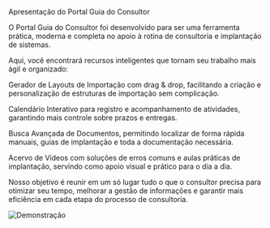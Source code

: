 Apresentação do Portal Guia do Consultor

O Portal Guia do Consultor foi desenvolvido para ser uma ferramenta prática, moderna e completa no apoio à rotina de consultoria e implantação de sistemas.

Aqui, você encontrará recursos inteligentes que tornam seu trabalho mais ágil e organizado:

Gerador de Layouts de Importação com drag & drop, facilitando a criação e personalização de estruturas de importação sem complicação.

Calendário Interativo para registro e acompanhamento de atividades, garantindo mais controle sobre prazos e entregas.

Busca Avançada de Documentos, permitindo localizar de forma rápida manuais, guias de implantação e toda a documentação necessária.

Acervo de Vídeos com soluções de erros comuns e aulas práticas de implantação, servindo como apoio visual e prático para o dia a dia.

Nosso objetivo é reunir em um só lugar tudo o que o consultor precisa para otimizar seu tempo, melhorar a gestão de informações e garantir mais eficiência em cada etapa do processo de consultoria.

![Demonstração](https://imgur.com/a/y6x1HTV)
